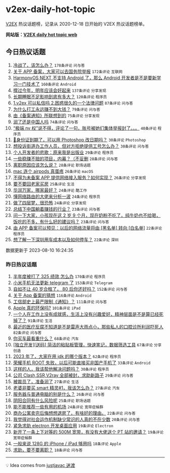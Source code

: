 # v2ex-daily-hot-topic

[V2EX](https://www.v2ex.com/) 热议话题榜，记录从 2020-12-18 日开始的 V2EX 热议话题榜单。

**网站版：[V2EX daily hot topic web](https://boojack.github.io/v2ex-daily-hot-topic-web/)**

## 今日热议话题

<!-- TODAY BEGIN -->

1. [冷战了，该怎么办？](https://www.v2ex.com/t/963959) `178条评论` `问与答`
1. [关于 APP 备案，大家可以去国务院举报](https://www.v2ex.com/t/964007) `172条评论` `互联网`
1. [HarmonyOS NEXT 不支持 Android 了，那么 Android 开发者是不是要新学习一门技术了](https://www.v2ex.com/t/963995) `160条评论` `Android`
1. [撑过今年，明年应该会好起来](https://www.v2ex.com/t/963963) `137条评论` `分享发现`
1. [长期睡眠不足影响到底有多大？](https://www.v2ex.com/t/963976) `120条评论` `程序员`
1. [1.v2ex 可以私信吗 2.困惑很久的一个法律问题](https://www.v2ex.com/t/963939) `87条评论` `问与答`
1. [为什么打工永远赚不到大钱？](https://www.v2ex.com/t/964049) `79条评论` `问与答`
1. [由《备案通知》所联想到的](https://www.v2ex.com/t/963938) `75条评论` `分享发现`
1. [润了还是中国人吗](https://www.v2ex.com/t/964149) `74条评论` `问与答`
1. [“极端 nv 权”说不得，评论了一句，账号被她们集体举报封了。。。](https://www.v2ex.com/t/964010) `40条评论` `程序员`
1. [🪪身份证到期了，可以用 Photoshop 改日期吗？](https://www.v2ex.com/t/964174) `30条评论` `Photoshop`
1. [想投诉街道办工作人员，但对方拒绝提供工号怎么办？](https://www.v2ex.com/t/963992) `30条评论` `问与答`
1. [个人开发者的悲歌：原来我是出版业](https://www.v2ex.com/t/964112) `29条评论` `程序员`
1. [一些稳赚不赔的项目，内幕？（不妥删](https://www.v2ex.com/t/964136) `28条评论` `问与答`
1. [离职原因应该怎么说？](https://www.v2ex.com/t/964052) `28条评论` `职场话题`
1. [mac 连个 airpods 真蛋疼](https://www.v2ex.com/t/964030) `26条评论` `macOS`
1. [不得为未备案 APP 提供网络接入服务？如何实现？](https://www.v2ex.com/t/964024) `26条评论` `分享发现`
1. [要不要回老家买房](https://www.v2ex.com/t/964191) `25条评论` `生活`
1. [华润万家，哪家最好？](https://www.v2ex.com/t/964161) `24条评论` `酷工作`
1. [懂网络路由的大佬来分析一波](https://www.v2ex.com/t/964139) `24条评论` `程序员`
1. [做了四层梦，很恐怖](https://www.v2ex.com/t/964081) `24条评论` `分享发现`
1. [总结下中国躺着赚钱的行业？](https://www.v2ex.com/t/964196) `23条评论` `问与答`
1. [问一下大家，小孩现在这 2 岁 9 个月，现在奶粉不吃了，纯牛奶也不给喝，饭吃的不多，有什么好的建议吗？](https://www.v2ex.com/t/963979) `23条评论` `问与答`
1. [由 APP 备案可以预见：以后的网络流量将由 [黑名单] 转向 [白名单]](https://www.v2ex.com/t/964237) `22条评论` `程序员`
1. [想了解一下深圳用车成本以及如何停车？](https://www.v2ex.com/t/964137) `22条评论` `深圳`

数据更新于 2023-08-10 16:24:35

<!-- TODAY END -->

### 昨日热议话题

<!-- YESTERDAY BEGIN -->

1. [半年度被打了 325 绩效,怎么办](https://www.v2ex.com/t/963630) `170条评论` `程序员`
1. [小米手机无法更新 telegram 了](https://www.v2ex.com/t/963610) `153条评论` `Telegram`
1. [自如不让 40 岁合租了， 80 后你还好吗？](https://www.v2ex.com/t/963599) `152条评论` `问与答`
1. [关于 App 备案的猜想](https://www.v2ex.com/t/963800) `116条评论` `Android`
1. [工信部史上最严限制《通知》？](https://www.v2ex.com/t/963769) `111条评论` `问与答`
1. [Apple 真的环保吗?](https://www.v2ex.com/t/963600) `101条评论` `iPad`
1. [一个人在工作上没有成就感，生活上没有兴趣爱好，精神层面是不是算已经死掉了？](https://www.v2ex.com/t/963633) `91条评论` `生活`
1. [最近的医疗反腐不知道是不是雷声大雨点小，那些私人的口腔诊所利润吓死人](https://www.v2ex.com/t/963643) `82条评论` `问与答`
1. [你买车最看重什么？](https://www.v2ex.com/t/963755) `68条评论` `汽车`
1. [[独立开发][送码] 简洁的粘贴板管理，快速笔记，数据筛选工具](https://www.v2ex.com/t/963587) `67条评论` `分享创造`
1. [2023 年了，大家在用 jdk 的哪个版本？](https://www.v2ex.com/t/963756) `62条评论` `程序员`
1. [荣耀手机 ROOT 失败，以后可能直接买非国产手机了](https://www.v2ex.com/t/963863) `33条评论` `Android`
1. [这样的人，我该帮他解决问题吗？](https://www.v2ex.com/t/963815) `30条评论` `程序员`
1. [公司 Clash,SSR,V2ray 全部被封，求助新路子](https://www.v2ex.com/t/963849) `29条评论` `问与答`
1. [被裁员了，准备润了](https://www.v2ex.com/t/963878) `27条评论` `生活`
1. [老婆非要买 smart 精灵#1，我该怎么办？](https://www.v2ex.com/t/963693) `27条评论` `汽车`
1. [服务器与普通电脑的别是什么？](https://www.v2ex.com/t/963588) `26条评论` `问与答`
1. [阴阳合同有什么风险呢](https://www.v2ex.com/t/963634) `25条评论` `职场话题`
1. [能不能推荐一些有用的机场](https://www.v2ex.com/t/963839) `24条评论` `宽带症候群`
1. [商办公寓卖完后悔想想退房了，有啥好的理由。](https://www.v2ex.com/t/963791) `22条评论` `问与答`
1. [我觉得对社会运作机制缺少常识的人真的不在少数](https://www.v2ex.com/t/963697) `20条评论` `问与答`
1. [紧急求助 electron 开发桌面应用](https://www.v2ex.com/t/963842) `19条评论` `Electron`
1. [新开了一条上下对等的 500M 宽带，有没有大佬送个 PT 站的邀请？](https://www.v2ex.com/t/963764) `19条评论` `宽带症候群`
1. [一般来说 128G 的 iPhone / iPad 够用吗](https://www.v2ex.com/t/963852) `18条评论` `Apple`
1. [求助，要不要离职？](https://www.v2ex.com/t/963808) `18条评论` `问与答`

<!-- YESTERDAY END -->

---

💡 Idea comes from [justjavac 迷渡](https://github.com/justjavac/)
